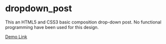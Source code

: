 # dropdown_post
This an HTML5 and CSS3 basic composition drop-down post. No functional programming have been used for this design.


[Demo Link](dropdown-post.netlify.app/)
